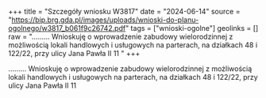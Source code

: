 +++
title = "Szczegóły wniosku W3817"
date = "2024-06-14"
source = "https://bip.brg.gda.pl/images/uploads/wnioski-do-planu-ogolnego/w3817_b061f9c26742.pdf"
tags = ["wnioski-ogolne"]
geolinks = []
raw = "......... Wnioskuję o wprowadzenie zabudowy wielorodzinnej z możliwością lokali handlowych i usługowych na parterach, na działkach 48 i 122/22, przy ulicy Jana Pawła II 11 "
+++

......... Wnioskuję o wprowadzenie zabudowy wielorodzinnej z możliwością lokali
handlowych i usługowych na parterach, na działkach 48 i 122/22, przy ulicy Jana Pawła II 11



